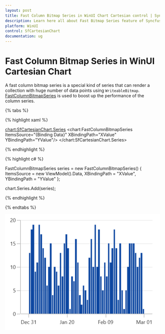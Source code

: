 ```yaml
---
layout: post
title: Fast Column Bitmap Series in WinUI Chart Cartesian control | Syncfusion
description: Learn here all about Fast Bitmap Series feature of Syncfusion WinUI Chart(SfCartesianChart) control and more.
platform: WinUI
control: SfCartesianChart
documentation: ug
---
```


# Fast Column Bitmap Series in WinUI Cartesian Chart

A fast column bitmap series is a special kind of series that can render a collection with huge number of data points using `WriteableBitmap`. [FastColumnBitmapSeries]() is used to boost up the performance of the column series.

{% tabs %}

{% highlight xaml %}

<chart:SfCartesianChart.Series>
    <chart:FastColumnBitmapSeries ItemsSource="{Binding Data}" XBindingPath="XValue" YBindingPath="YValue"/>
</chart:SfCartesianChart.Series>

{% endhighlight %}

{% highlight c# %}

FastColumnBitmapSeries series = new FastColumnBitmapSeries()
{
    ItemsSource = new ViewModel().Data,
    XBindingPath = "XValue",
    YBindingPath = "YValue"
};

chart.Series.Add(series);

{% endhighlight %}

{% endtabs %}

![FastColumnBitmap chart type in WinUI](FastChart_images/fastcolumnbitmap_chart.png)